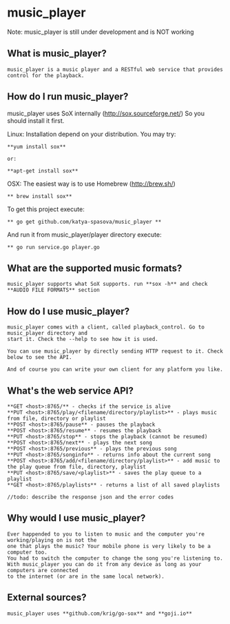 # music_player

Note: music_player is still under development and is NOT working

## What is music_player?
    
    music_player is a music player and a RESTful web service that provides control for the playback.

## How do I run music_player?

music_player uses SoX internally (http://sox.sourceforge.net/)
So you should install it first.

Linux:
    Installation depend on your distribution. You may try:
    
    **yum install sox**
      
    or:
    
    **apt-get install sox**

OSX:
    The easiest way is to use Homebrew (http://brew.sh/)

    ** brew install sox**
   
To get this project execute:

    ** go get github.com/katya-spasova/music_player **
    
And run it from music_player/player directory execute:

    ** go run service.go player.go
    
## What are the supported music formats?

    music_player supports what SoX supports. run **sox -h** and check **AUDIO FILE FORMATS** section
    
## How do I use music_player?

    music_player comes with a client, called playback_control. Go to music_player directory and 
    start it. Check the --help to see how it is used.
    
    You can use music_player by directly sending HTTP request to it. Check below to see the API.
    
    And of course you can write your own client for any platform you like.
    
## What's the web service API?

    **GET <host>:8765/** - checks if the service is alive
    **PUT <host>:8765/play/<filename/directory/playlist>** - plays music from file, directory or playlist
    **POST <host>:8765/pause** - pauses the playback
    **POST <host>:8765/resume** - resumes the playback
    **PUT <host>:8765/stop** - stops the playback (cannot be resumed)
    **POST <host>:8765/next** - plays the next song
    **POST <host>:8765/previous** - plays the previous song
    **PUT <host>:8765/songinfo** - returns info about the current song
    **POST <host>:8765/add/<filename/directory/playlist>** - add music to the play queue from file, directory, playlist
    **PUT <host>:8765/save/<playlist>** - saves the play queue to a playlist
    **GET <host>:8765/playlists** - returns a list of all saved playlists

    //todo: describe the response json and the error codes
    

## Why would I use music_player?

    Ever happended to you to listen to music and the computer you're working/playing on is not the 
    one that plays the music? Your mobile phone is very likely to be a computer too.
    You had to switch the computer to change the song you're listening to.
    With music_player you can do it from any device as long as your computers are connected 
    to the internet (or are in the same local network).
    
## External sources?

    music_player uses **github.com/krig/go-sox** and **goji.io**